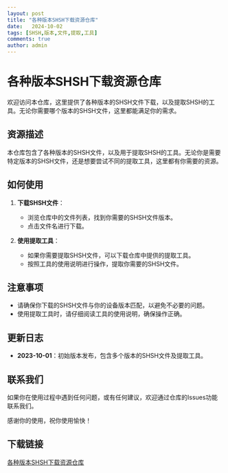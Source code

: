 ```yaml
---
layout: post
title: "各种版本SHSH下载资源仓库"
date:   2024-10-02
tags: [SHSH,版本,文件,提取,工具]
comments: true
author: admin
---
```

# 各种版本SHSH下载资源仓库

欢迎访问本仓库，这里提供了各种版本的SHSH文件下载，以及提取SHSH的工具。无论你需要哪个版本的SHSH文件，这里都能满足你的需求。

## 资源描述

本仓库包含了各种版本的SHSH文件，以及用于提取SHSH的工具。无论你是需要特定版本的SHSH文件，还是想要尝试不同的提取工具，这里都有你需要的资源。

## 如何使用

1. **下载SHSH文件**：
   - 浏览仓库中的文件列表，找到你需要的SHSH文件版本。
   - 点击文件名进行下载。

2. **使用提取工具**：
   - 如果你需要提取SHSH文件，可以下载仓库中提供的提取工具。
   - 按照工具的使用说明进行操作，提取你需要的SHSH文件。

## 注意事项

- 请确保你下载的SHSH文件与你的设备版本匹配，以避免不必要的问题。
- 使用提取工具时，请仔细阅读工具的使用说明，确保操作正确。

## 更新日志

- **2023-10-01**：初始版本发布，包含多个版本的SHSH文件及提取工具。

## 联系我们

如果你在使用过程中遇到任何问题，或有任何建议，欢迎通过仓库的Issues功能联系我们。

感谢你的使用，祝你使用愉快！

## 下载链接

[各种版本SHSH下载资源仓库](https://pan.quark.cn/s/7fdf6837b6a7)